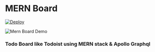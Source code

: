 # MERN Board

[![Deploy](https://www.herokucdn.com/deploy/button.svg)](https://heroku.com/deploy?template=https://github.com/bugraaydin1/mern-board)

![Mern Board Demo](https://i.imgur.com/lwUN16l.gif)

### Todo Board like Todoist using MERN stack & Apollo Graphql
